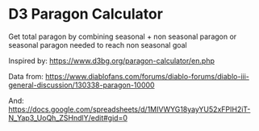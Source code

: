 # D3 Paragon Calculator
Get total paragon by combining seasonal + non seasonal paragon
or seasonal paragon needed to reach non seasonal goal

Inspired by: https://www.d3bg.org/paragon-calculator/en.php

Data from: https://www.diablofans.com/forums/diablo-forums/diablo-iii-general-discussion/130338-paragon-10000

And: https://docs.google.com/spreadsheets/d/1MIVWYG18yayYU52xFPIH2iT-N_Yap3_UoQh_ZSHndlY/edit#gid=0
